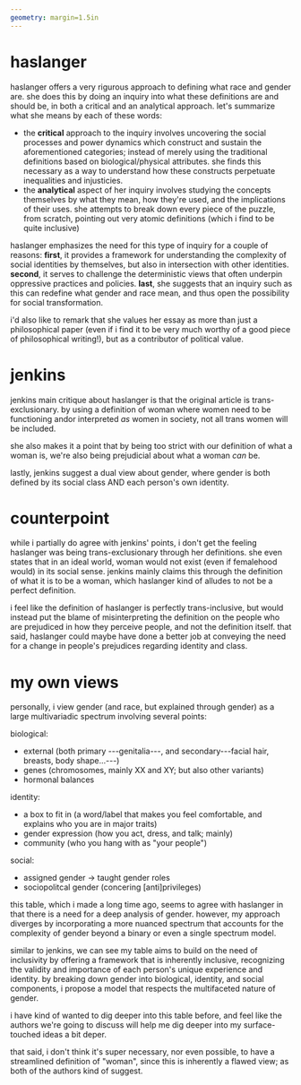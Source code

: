```yaml
---
geometry: margin=1.5in
---
```


# haslanger
haslanger offers a very rigurous approach to defining what race and gender are. she does this by doing an inquiry into what these definitions are and should be, in both a critical and an analytical approach. let's summarize what she means by each of these words:

- the **critical** approach to the inquiry involves uncovering the social processes and power dynamics which construct and sustain the aforementioned categories; instead of merely using the traditional definitions based on biological/physical attributes. she finds this necessary as a way to understand how these constructs perpetuate inequalities and injusticies.
- the **analytical** aspect of her inquiry involves studying the concepts themselves by what they mean, how they're used, and the implications of their uses. she attempts to break down every piece of the puzzle, from scratch, pointing out very atomic definitions (which i find to be quite inclusive)

haslanger emphasizes the need for this type of inquiry for a couple of reasons: **first**, it provides a framework for understanding the complexity of social identities by themselves, but also in intersection with other identities. **second**, it serves to challenge the deterministic views that often underpin oppressive practices and policies. **last**, she suggests that an inquiry such as this can redefine what gender and race mean, and thus open the possibility for social transformation.

i'd also like to remark that she values her essay as more than just a philosophical paper (even if i find it to be very much worthy of a good piece of philosophical writing!), but as a contributor of political value.

# jenkins
jenkins main critique about haslanger is that the original article is trans-exclusionary. by using a definition of woman where women need to be functioning andor interpreted *as* women in society, not all trans women will be included.

she also makes it a point that by being too strict with our definition of what a woman is, we're also being prejudicial about what a woman *can* be. 

lastly, jenkins suggest a dual view about gender, where gender is both defined by its social class AND each person's own identity.

# counterpoint
while i partially do agree with jenkins' points, i don't get the feeling haslanger was being trans-exclusionary through her definitions. she even states that in an ideal world, woman would not exist (even if femalehood would) in its social sense. jenkins mainly claims this through the definition of what it is to be a woman, which haslanger kind of alludes to not be a perfect definition.

i feel like the definition of haslanger is perfectly trans-inclusive, but would instead put the blame of misinterpreting the definition on the people who are prejudiced in how they perceive people, and not the definition itself. that said, haslanger could maybe have done a better job at conveying the need for a change in people's prejudices regarding identity and class.

# my own views
personally, i view gender (and race, but explained through gender) as a large multivariadic spectrum involving several points: 

biological:

- external (both primary ---genitalia---, and secondary---facial hair, breasts, body shape...---)
- genes (chromosomes, mainly XX and XY; but also other variants)
- hormonal balances

identity:

- a box to fit in (a word/label that makes you feel comfortable, and explains who you are in major traits) 
- gender expression (how you act, dress, and talk; mainly)
- community (who you hang with as "your people")

social:

- assigned gender -> taught gender roles
- sociopolitcal gender (concering [anti]privileges)

this table, which i made a long time ago, seems to agree with haslanger in that there is a need for a deep analysis of gender. however, my approach diverges by incorporating a more nuanced spectrum that accounts for the complexity of gender beyond a binary or even a single spectrum model. 

similar to jenkins, we can see my table aims to build on the need of inclusivity by offering a framework that is inherently inclusive, recognizing the validity and importance of each person's unique experience and identity. by breaking down gender into biological, identity, and social components, i propose a model that respects the multifaceted nature of gender.

i have kind of wanted to dig deeper into this table before, and feel like the authors we're going to discuss will help me dig deeper into my surface-touched ideas a bit deper.

that said, i don't think it's super necessary, nor even possible, to have a streamlined definition of "woman", since this is inherently a flawed view; as both of the authors kind of suggest.

